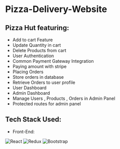 # Pizza-Delivery-Website
## Pizza Hut featuring:
 * Add to cart Feature
 * Update Quantity in cart
 * Delete Products from cart
 * User Authentication
 * Common Payment Gateway Integration
 * Paying amount with stripe
 * Placing Orders
 * Store orders in database
 * Retrieve Orders to user profile
 * User Dashboard
 * Admin Dashboard
 * Manage Users , Products , Orders in Admin Panel
 * Protected routes for admin panel
## Tech Stack Used:
* Front-End:
<img alt="React" src="https://img.shields.io/badge/react-%2320232a.svg?style=for-the-badge&logo=react&logoColor=%2361DAFB"/>
<img alt="Redux" src="https://img.shields.io/badge/Redux-593D88?style=for-the-badge&logo=redux&logoColor=white"/>
<img alt="Bootstrap" src="https://img.shields.io/badge/bootstrap-%23563D7C.svg?style=for-the-badge&logo=bootstrap&logoColor=white"/>
